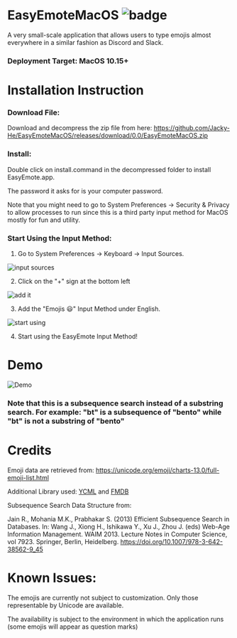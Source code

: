 # EasyEmoteMacOS ![badge](https://img.shields.io/badge/cool-project-green)
A very small-scale application that allows users to type emojis almost everywhere in a similar fashion as Discord and Slack. 

### Deployment Target: MacOS 10.15+

# Installation Instruction

### Download File:
Download and decompress the zip file from here: https://github.com/Jacky-He/EasyEmoteMacOS/releases/download/0.0/EasyEmoteMacOS.zip
### Install:
Double click on install.command in the decompressed folder to install EasyEmote.app.

The password it asks for is your computer password.

Note that you might need to go to System Preferences -> Security & Privacy to allow processes to run since this is a third party input method for MacOS mostly for fun and utility.
### Start Using the Input Method:
1. Go to System Preferences -> Keyboard -> Input Sources.

![input sources](https://user-images.githubusercontent.com/39445499/103815050-c1805f00-5030-11eb-98ab-77d4d1c5b427.png)

2. Click on the "+" sign at the bottom left

![add it](https://user-images.githubusercontent.com/39445499/103815065-cb09c700-5030-11eb-9a1e-5e5a28613bdc.png)

3. Add the "Emojis 😃" Input Method under English.

![start  using](https://user-images.githubusercontent.com/39445499/103815076-d2c96b80-5030-11eb-9a96-6e692b768b65.png)

4. Start using the EasyEmote Input Method!

# Demo
![Demo](https://user-images.githubusercontent.com/39445499/103433088-f9168380-4bb8-11eb-990c-f9140c522ecb.gif)

### Note that this is a subsequence search instead of a substring search. For example: "bt" is a subsequence of "bento" while "bt" is not a substring of "bento"

# Credits
Emoji data are retrieved from: https://unicode.org/emoji/charts-13.0/full-emoji-list.html

Additional Library used: [YCML](https://github.com/yconst/YCML) and [FMDB](https://github.com/ccgus/fmdb)

Subsequence Search Data Structure from:

Jain R., Mohania M.K., Prabhakar S. (2013) Efficient Subsequence Search in Databases. In: Wang J., Xiong H., Ishikawa Y., Xu J., Zhou J. (eds) Web-Age Information Management. WAIM 2013. Lecture Notes in Computer Science, vol 7923. Springer, Berlin, Heidelberg. https://doi.org/10.1007/978-3-642-38562-9_45

# Known Issues:
The emojis are currently not subject to customization. Only those representable by Unicode are available. 

The availability is subject to the environment in which the application runs (some emojis will appear as question marks)
